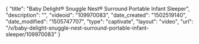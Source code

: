 {
    "title": "Baby Delight&reg; Snuggle Nest&reg; Surround Portable Infant Sleeper",
    "description": "",
    "videoid": "109970083",
    "date_created": "1502519140",
    "date_modified": "1505747707",
    "type": "captivate",
    "layout": "video",
    "url": "\/v\/baby-delight-snuggle-nest-surround-portable-infant-sleeper\/109970083"
}